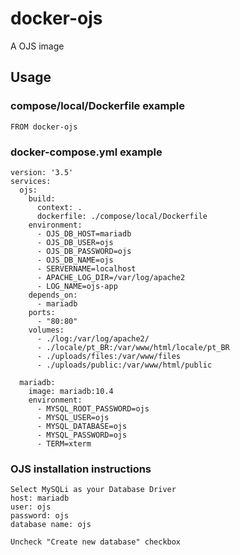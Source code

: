 # docker-ojs

A OJS image

## Usage
### compose/local/Dockerfile example
```
FROM docker-ojs
```
### docker-compose.yml example
```
version: '3.5'
services:
  ojs:
    build:
      context: .
      dockerfile: ./compose/local/Dockerfile
    environment:
      - OJS_DB_HOST=mariadb
      - OJS_DB_USER=ojs
      - OJS_DB_PASSWORD=ojs
      - OJS_DB_NAME=ojs
      - SERVERNAME=localhost
      - APACHE_LOG_DIR=/var/log/apache2
      - LOG_NAME=ojs-app
    depends_on:
      - mariadb
    ports:
      - "80:80"
    volumes:
      - ./log:/var/log/apache2/
      - ./locale/pt_BR:/var/www/html/locale/pt_BR
      - ./uploads/files:/var/www/files
      - ./uploads/public:/var/www/html/public

  mariadb:
    image: mariadb:10.4
    environment:
      - MYSQL_ROOT_PASSWORD=ojs
      - MYSQL_USER=ojs
      - MYSQL_DATABASE=ojs
      - MYSQL_PASSWORD=ojs
      - TERM=xterm

```
### OJS installation instructions 
```
Select MySQLi as your Database Driver
host: mariadb
user: ojs
password: ojs
database name: ojs

Uncheck "Create new database" checkbox

```
